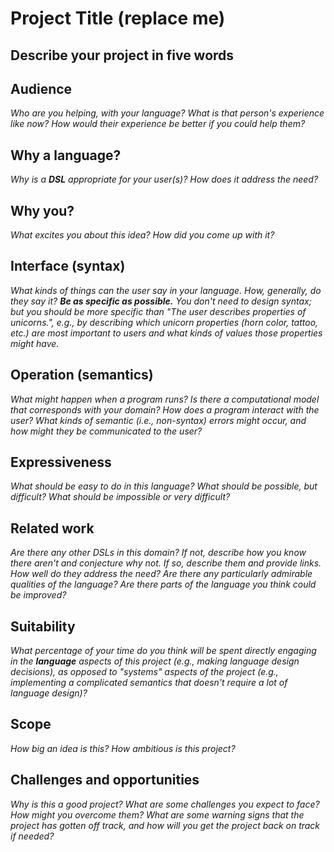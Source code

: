 # Project Title (replace me)

## Describe your project in five words

## Audience
_Who are you helping, with your language? What is that person's
experience like now? How would their experience be better if you could help 
them?_


## Why a language?
_Why is a **DSL** appropriate for your user(s)? How does it address the need?_


## Why you?
_What excites you about this idea? How did you come up with it?_


## Interface (syntax)
_What kinds of things can the user say in your language. How, generally, do they
say it? **Be as specific as possible.** You don't need to design syntax; but you
should be more specific than "The user describes properties of unicorns.", e.g.,
by describing which unicorn properties (horn color, tattoo, etc.) are most 
important to users and what kinds of values those properties might have._ 


## Operation (semantics)
_What might happen when a program runs? Is there a computational model that
corresponds with your domain? How does a program interact with the
user? What kinds of semantic (i.e., non-syntax) errors might occur, and how 
might they be communicated to the user?_


## Expressiveness
_What should be easy to do in this language? What should be possible, but
difficult? What should be impossible or very difficult?_


## Related work
_Are there any other DSLs in this domain? If not, describe how you know there
aren't and conjecture why not. If so, describe them and provide links. How well 
do they address the need? Are there any particularly admirable qualities of the
language? Are there parts of the language you think could be improved?_


## Suitability
_What percentage of your time do you think will be spent directly engaging in
the **language** aspects of this project (e.g., making language design
decisions), as opposed to "systems" aspects of the project (e.g., implementing a
complicated semantics that doesn't require a lot of language design)?_


## Scope
_How big an idea is this? How ambitious is this project?_


## Challenges and opportunities
_Why is this a good project? What are some challenges you expect to face? How
might you overcome them? What are some warning signs that the project has gotten
off track, and how will you get the project back on track if needed?_
